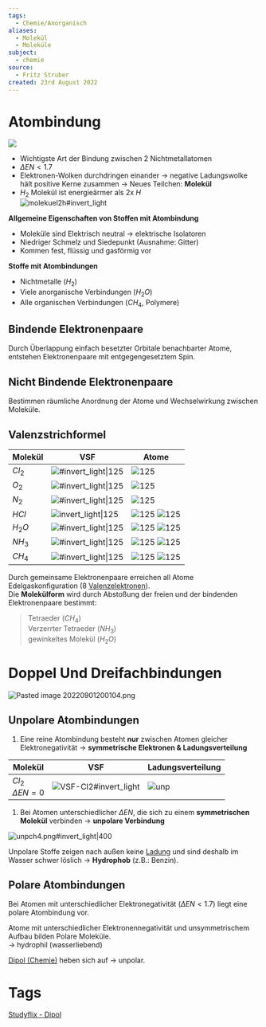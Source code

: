 ```yaml
---
tags:
  - Chemie/Anorganisch
aliases:
  - Molekül
  - Moleküle
subject:
  - chemie
source:
  - Fritz Struber
created: 23rd August 2022
---
```


# Atombindung

![](assets/Atom-bnd.png)
- Wichtigste Art der Bindung zwischen 2 Nichtmetallatomen
- $\Delta EN < 1.7$
- Elektronen-Wolken durchdringen einander $\rightarrow$ negative Ladungswolke hält positive Kerne zusammen $\rightarrow$ Neues Teilchen: **Molekül**
- $H_{2}$ Molekül ist energieärmer als 2x $H$  
![molekuel2h#invert_light](assets/molekuel2h.png)

**Allgemeine Eigenschaften von Stoffen mit Atombindung**
- Moleküle sind Elektrisch neutral $\rightarrow$ elektrische Isolatoren
- Niedriger Schmelz und Siedepunkt (Ausnahme: Gitter)
- Kommen fest, flüssig und gasförmig vor

**Stoffe mit Atombindungen**
- Nichtmetalle ($H_{2}$)
- Viele anorganische Verbindungen ($H_{2}O$)
- Alle organischen Verbindungen ($CH_{4}$, Polymere)

## Bindende Elektronenpaare

Durch Überlappung einfach besetzter Orbitale benachbarter Atome, entstehen Elektronenpaare mit entgegengesetztem Spin.

## Nicht Bindende Elektronenpaare

Bestimmen räumliche Anordnung der Atome und Wechselwirkung zwischen Moleküle.

## Valenzstrichformel

| Molekül  | VSF                                       | Atome                                      |
| -------- | ----------------------------------------- | ------------------------------------------ |
| $Cl_{2}$ | ![#invert_light\|125](assets/VSF-Cl2.png) | ![125](assets/Cl.png)                      |
| $O_{2}$  | ![#invert_light\|125](assets/VSF-O2.png)  | ![125](assets/O.png)                       |
| $N_{2}$  | ![#invert_light\|125](assets/VSF-N2.png)  | ![125](assets/N.png)                       |
| $HCl$    | ![invert_light\|125](assets/VSF-HCl.png)  | ![125](assets/H.png) ![125](assets/Cl.png) |
| $H_{2}O$ | ![#invert_light\|125](assets/VSF-H2O.png) | ![125](assets/H.png) ![125](assets/O.png)  |
| $NH_{3}$ | ![#invert_light\|125](assets/VSF-NH3.png) | ![125](assets/N.png) ![125](assets/H.png)  |
| $CH_{4}$ | ![#invert_light\|125](assets/VSF-CH4.png) | ![125](assets/C.png) ![125](assets/H.png)  |

Durch gemeinsame Elektronenpaare erreichen all Atome Edelgaskonfiguration (8 [Valenzelektronen](Valenzelektronen.md)).  
Die **Molekülform** wird durch Abstoßung der freien und der bindenden Elektronenpaare bestimmt:

> Tetraeder ($CH_{4}$)  
> Verzerrter Tetraeder ($NH_{3}$)  
> gewinkeltes Molekül ($H_{2}O$)

# Doppel Und Dreifachbindungen

![Pasted image 20220901200104.png](assets/Pasted%20image%2020220901200104.png)

## Unpolare Atombindungen

1. Eine reine Atombindung besteht **nur** zwischen Atomen gleicher Elektronegativität $\rightarrow$ **symmetrische Elektronen & Ladungsverteilung**

| Molekül                   | VSF                             | Ladungsverteilung       |
| ------------------------- | ------------------------------- | ----------------------- |
| $Cl_2$ <br> $\Delta EN=0$ | ![VSF-Cl2#invert_light](assets/VSF-Cl2.png) | ![unp](assets/unp.png) | 

1. Bei Atomen unterschiedlicher $\Delta EN$, die sich zu einem **symmetrischen Molekül** verbinden $\rightarrow$ **unpolare Verbindung**

![unpch4.png#invert_light|400](assets/unpch4.png)

Unpolare Stoffe zeigen nach außen keine [Ladung](../Elektrotechnik/elektrisches%20Feld.md) und sind deshalb im Wasser schwer löslich $\rightarrow$ **Hydrophob** (z.B.: Benzin).

## Polare Atombindungen

Bei Atomen mit unterschiedlicher Elektronegativität ($\Delta EN < 1.7$) liegt eine polare Atombindung vor.

Atome mit unterschiedlicher Elektronennegativität und unsymmetrischem Aufbau bilden Polare Moleküle.  
$\rightarrow$ hydrophil (wasserliebend)  

[Dipol (Chemie)](Dipol%20(Chemie).md) heben sich auf $\rightarrow$ unpolar. 

# Tags

[Studyflix - Dipol](https://studyflix.de/chemie/dipol-2390) 